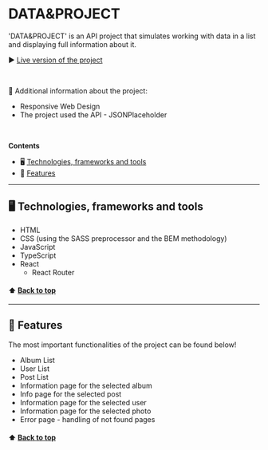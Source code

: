 # **DATA&PROJECT**

'DATA&PROJECT' is an API project that simulates working with data in a list and displaying full information about it.


▶️ [Live version of the project](https://bartszal2.github.io/data-project)

<br>

📌 Additional information about the project:
* Responsive Web Design
* The project used the API - JSONPlaceholder

<br>

**Contents**
* 🖥️ [Technologies, frameworks and tools](#technologies-frameworks-and-tools)
* 📂 [Features](#features)

---

## 🖥️ <a name="technologies-frameworks-and-tools">Technologies, frameworks and tools</a>
* HTML
* CSS (using the SASS preprocessor and the BEM methodology)
* JavaScript
* TypeScript
* React
    * React Router

#### ⬆️ [Back to top](#data&projects)
---

## 📂 <a name="features">Features</a>
The most important functionalities of the project can be found below!

* Album List
* User List
* Post List
* Information page for the selected album
* Info page for the selected post
* Information page for the selected user
* Information page for the selected photo
* Error page - handling of not found pages

#### ⬆️ [Back to top](#data&projects)